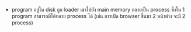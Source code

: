 - program อยู่ใน disk ถูก loader เขาไปยัง main memory กลายเป็น process ซึ่งใน 1 program สามารถมีได้หลาย process ได้ (เช่น การเปิด browser ขึ้นมา 2 หน้าต่าง จะมี 2 process)